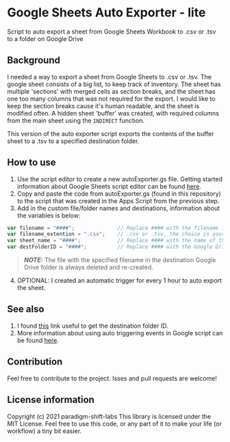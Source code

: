 # Google Sheets Auto Exporter - lite
Script to auto export a sheet from Google Sheets Workbook to .csv or .tsv to a folder on Google Drive

## Background
I needed a way to export a sheet from Google Sheets to .csv or .tsv. The google sheet consists of a big list, to keep track of inventory. The sheet has multiple 'sections' with merged cells as section breaks, and the sheet has one too many columns that was not required for the export. I would like to keep the section breaks cause it's human readable, and the sheet is modified often. A hidden sheet 'buffer' was created, with required columns from the main sheet using the `INDIRECT` function.

This version of the auto exporter script exports the contents of the buffer sheet to a .tsv to a specified destination folder.

## How to use
1. Use the script editor to create a new autoExporter.gs file. Getting started information about Google Sheets script editor can be found [here](https://zapier.com/learn/google-sheets/google-apps-script-tutorial/).
2. Copy and paste the code from autoExporter.gs (found in this repository) to the script that was created in the Apps Script from the previous step.
3. Add in the custom file/folder names and destinations, information about the variables is below:

```javascript
var filename = "####";              // Replace #### with the filename in destination folder to which data is exported to
var filename_extention = ".csv";    // .csv or .tsv, the choice is yours.
var sheet_name = "####";            // Replace #### with the name of the sheet to export to .csv or .tsv
var destFolderID = "####";          // Replace #### with the Google Drive folder ID
```

> **_NOTE:_**  The file with the specified filename in the destination Google Drive folder is always deleted and re-created.

4. OPTIONAL: I created an automatic trigger for every 1 hour to auto export the sheet.

## See also
1. I found [this](https://ploi.io/documentation/database/where-do-i-get-google-drive-folder-id) link useful to get the destination folder ID.
2. More information about using auto triggering events in Google script can be found [here](https://developers.google.com/apps-script/guides/triggers/installable).

## Contribution
Feel free to contribute to the project. Isses and pull requests are welcome!

## License information

Copyright (c) 2021 paradigm-shift-labs
This library is licensed under the MIT License. Feel free to use this code, or any part of it to make your life (or workflow) a tiny bit easier.
